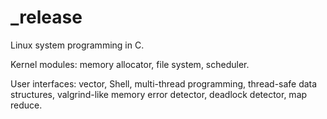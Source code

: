 # _release
Linux system programming in C.

Kernel modules: memory allocator, file system, scheduler.

User interfaces: vector, Shell, multi-thread programming, thread-safe data structures, valgrind-like memory error detector, deadlock detector, map reduce.
